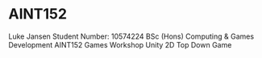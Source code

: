 # AINT152
Luke Jansen
Student Number: 10574224
BSc (Hons) Computing & Games Development
AINT152 Games Workshop
Unity 2D Top Down Game
